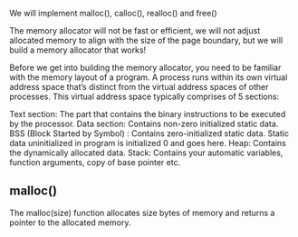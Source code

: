 We will implement malloc(), calloc(), realloc() and free()

The memory allocator will not be fast or efficient, we will not adjust allocated memory to align with the size of the page boundary, but we will build a memory allocator that works!

Before we get into building the memory allocator, you need to be familiar with the memory layout of a program. A process runs within its own virtual address space that’s distinct from the virtual address spaces of other processes. This virtual address space typically comprises of 5 sections:

Text section: The part that contains the binary instructions to be executed by the processor.
Data section: Contains non-zero initialized static data.
BSS (Block Started by Symbol) : Contains zero-initialized static data. Static data uninitialized in program is initialized 0 and goes here.
Heap: Contains the dynamically allocated data.
Stack: Contains your automatic variables, function arguments, copy of base pointer etc.

<h2>malloc()</h2>

The malloc(size) function allocates size bytes of memory and returns a pointer to the allocated memory.